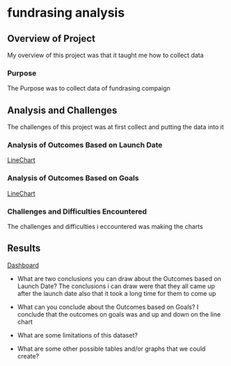 # fundrasing analysis 

## Overview of Project
My overview of this project was that it taught me how to collect data
### Purpose
The Purpose was to collect data of fundrasing  compaign
## Analysis and Challenges
The challenges of this project was at first collect and putting the data into it 
### Analysis of Outcomes Based on Launch Date
[LineChart](Resources/Line_Chart.PNG)
### Analysis of Outcomes Based on Goals
[LineChart](Resources/Line_Chart2.PNG)
### Challenges and Difficulties Encountered
The challenges and difficulties i eccountered was making the charts
## Results
[Dashboard](Resources/DashBoard.PNG)
- What are two conclusions you can draw about the Outcomes based on Launch Date?
The conclusions i can draw were that they all came up after the launch date also that it took a long time for them to come up
- What can you conclude about the Outcomes based on Goals?
  I conclude that the outcomes on goals was and up and down on the line chart
- What are some limitations of this dataset?

- What are some other possible tables and/or graphs that we could create?
